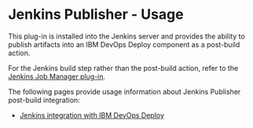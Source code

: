 
# Jenkins Publisher - Usage


This plug-in is installed into the Jenkins server and provides the ability to publish artifacts into an IBM DevOps Deploy component as a post-build action.

For the Jenkins build step rather than the post-build action, refer to the [Jenkins Job Manager plug-in](https://urbancode.github.io/IBM-UCx-PLUGIN-DOCS/UCD/jenkins-job-manager/).

The following pages provide usage information about Jenkins Publisher post-build integration:

* [Jenkins integration with IBM DevOps Deploy](https://community.ibm.com/community/user/wasdevops/blogs/osman-burucu/2022/07/12/jenkins-integration-with-ibm-urbancode-deploy)
